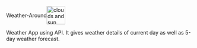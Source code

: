 <div style="display: flex; align-items: center;">Weather-Around
  <img width="auto" height="50px" alt="clouds and sun image." src="https://user-images.githubusercontent.com/95037464/193986516-7cef33a1-60b4-47ee-bb4c-ea3d36b34ec8.png">
</div>

Weather App using API. It gives weather details of current day as well as 5-day weather forecast.
